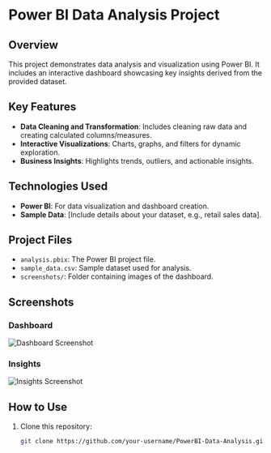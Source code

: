 # Power BI Data Analysis Project

## Overview
This project demonstrates data analysis and visualization using Power BI. It includes an interactive dashboard showcasing key insights derived from the provided dataset.

## Key Features
- **Data Cleaning and Transformation**: Includes cleaning raw data and creating calculated columns/measures.
- **Interactive Visualizations**: Charts, graphs, and filters for dynamic exploration.
- **Business Insights**: Highlights trends, outliers, and actionable insights.

## Technologies Used
- **Power BI**: For data visualization and dashboard creation.
- **Sample Data**: [Include details about your dataset, e.g., retail sales data].

## Project Files
- `analysis.pbix`: The Power BI project file.
- `sample_data.csv`: Sample dataset used for analysis.
- `screenshots/`: Folder containing images of the dashboard.

## Screenshots
### Dashboard
![Dashboard Screenshot](screenshots/dashboard.png)

### Insights
![Insights Screenshot](screenshots/insights.png)

## How to Use
1. Clone this repository:
   ```bash
   git clone https://github.com/your-username/PowerBI-Data-Analysis.git
